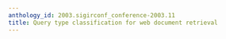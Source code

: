```yaml
---
anthology_id: 2003.sigirconf_conference-2003.11
title: Query type classification for web document retrieval
---
```

